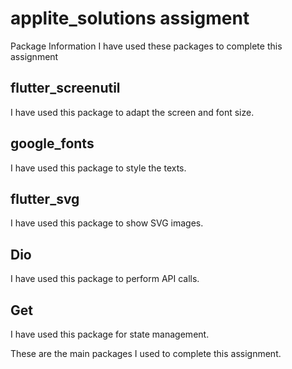 # applite_solutions assigment 

Package Information
I have used these packages to complete this assignment 

## flutter_screenutil
I have used this package to adapt the screen and font size.

## google_fonts
I have used this package to style the texts.

## flutter_svg
I have used this package to show SVG images.

## Dio
I have used this package to perform API calls.

## Get
I have used this package for state management.

These are the main packages I used to complete this assignment.




